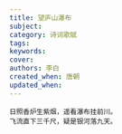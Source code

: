```yaml
---
title: 望庐山瀑布
subject: 
category: 诗词歌赋
tags: 
keywords: 
cover: 
authors: 李白
created_when: 唐朝
updated_when: 
---
```


```
日照香炉生紫烟，遥看瀑布挂前川。
飞流直下三千尺，疑是银河落九天。
```
